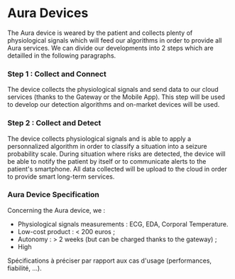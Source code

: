 # Aura Devices

The Aura device is weared by the patient and collects plenty of physiological signals which will feed our algorithms in order to provide all Aura services. We can divide our developments into 2 steps which are detailled in the following paragraphs.

### Step 1 : Collect and Connect

The device collects the physiological signals and send data to our cloud services \(thanks to the Gateway or the Mobile App\). This step will be used to develop our detection algorithms and on-market devices will be used.

### Step 2 : Collect and Detect

The device collects physiological signals and is able to apply a personnalized algorithm in order to classify a situation into a seizure probability scale. During situation where risks are detected, the device will be able to notify the patient by itself or to communicate alerts to the patient's smartphone. All data collected will be upload to the cloud in order to provide smart long-term services.

### Aura Device Specification

Concerning the Aura device, we :

* Physiological signals measurements : ECG, EDA, Corporal Temperature.
* Low-cost product : &lt; 200 euros ;
* Autonomy : &gt; 2 weeks \(but can be charged thanks to the gateway\) ;
* High

Spécifications à préciser par rapport aux cas d'usage \(performances, fiabilité, ...\).

